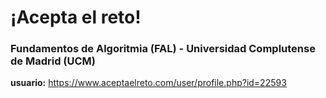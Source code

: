 # ¡Acepta el reto!
### Fundamentos de Algoritmia (FAL) - Universidad Complutense de Madrid (UCM)
**usuario:** https://www.aceptaelreto.com/user/profile.php?id=22593
